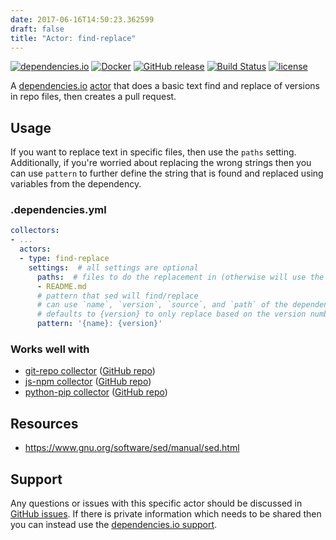 ```yaml
---
date: 2017-06-16T14:50:23.362599
draft: false
title: "Actor: find-replace"
---
```



[![dependencies.io](https://img.shields.io/badge/dependencies.io-actor-3DA4E9.svg)](https://www.dependencies.io/docs/actors/)
[![Docker](https://img.shields.io/badge/dockerhub-actor--find--replace-22B8EB.svg)](https://hub.docker.com/r/dependencies/actor-find-replace/)
[![GitHub release](https://img.shields.io/github/release/dependencies-io/actor-find-replace.svg)](https://github.com/dependencies-io/actor-find-replace/releases)
[![Build Status](https://travis-ci.org/dependencies-io/actor-find-replace.svg?branch=master)](https://travis-ci.org/dependencies-io/actor-find-replace)
[![license](https://img.shields.io/github/license/dependencies-io/actor-find-replace.svg)](https://github.com/dependencies-io/actor-find-replace/blob/master/LICENSE)

A [dependencies.io](https://www.dependencies.io)
[actor](https://www.dependencies.io/docs/actors/)
that does a basic text find and replace of versions in repo files, then creates
a pull request.

## Usage

If you want to replace text in specific files, then use the `paths` setting.
Additionally, if you're worried about replacing the wrong strings then you can
use `pattern` to further define the string that is found and replaced using
variables from the dependency.

### .dependencies.yml

```yaml
collectors:
- ...
  actors:
  - type: find-replace
    settings:  # all settings are optional
      paths:  # files to do the replacement in (otherwise will use the file the dependency was collected from)
      - README.md
      # pattern that sed will find/replace
      # can use `name`, `version`, `source`, and `path` of the dependency
      # defaults to {version} to only replace based on the version numbers
      pattern: '{name}: {version}'
```

### Works well with

- [git-repo collector](https://www.dependencies.io/docs/collectors/git-repo/) ([GitHub repo](https://github.com/dependencies-io/collector-git-repo/))
- [js-npm collector](https://www.dependencies.io/docs/collectors/js-npm/) ([GitHub repo](https://github.com/dependencies-io/collector-js-npm/))
- [python-pip collector](https://www.dependencies.io/docs/collectors/python-pip/) ([GitHub repo](https://github.com/dependencies-io/collector-python-pip/))


## Resources

- https://www.gnu.org/software/sed/manual/sed.html

## Support

Any questions or issues with this specific actor should be discussed in [GitHub
issues](https://github.com/dependencies-io/actor-find-replace/issues). If there is
private information which needs to be shared then you can instead use the
[dependencies.io support](https://app.dependencies.io/support).
